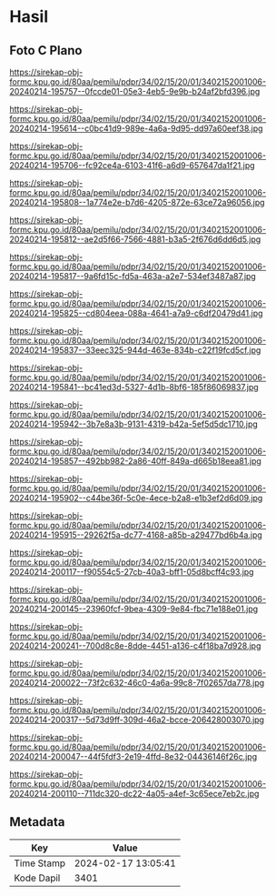 # Hasil

## Foto C Plano

https://sirekap-obj-formc.kpu.go.id/80aa/pemilu/pdpr/34/02/15/20/01/3402152001006-20240214-195757--0fccde01-05e3-4eb5-9e9b-b24af2bfd396.jpg

https://sirekap-obj-formc.kpu.go.id/80aa/pemilu/pdpr/34/02/15/20/01/3402152001006-20240214-195614--c0bc41d9-989e-4a6a-9d95-dd97a60eef38.jpg

https://sirekap-obj-formc.kpu.go.id/80aa/pemilu/pdpr/34/02/15/20/01/3402152001006-20240214-195706--fc92ce4a-6103-41f6-a6d9-657647da1f21.jpg

https://sirekap-obj-formc.kpu.go.id/80aa/pemilu/pdpr/34/02/15/20/01/3402152001006-20240214-195808--1a774e2e-b7d6-4205-872e-63ce72a96056.jpg

https://sirekap-obj-formc.kpu.go.id/80aa/pemilu/pdpr/34/02/15/20/01/3402152001006-20240214-195812--ae2d5f66-7566-4881-b3a5-2f676d6dd6d5.jpg

https://sirekap-obj-formc.kpu.go.id/80aa/pemilu/pdpr/34/02/15/20/01/3402152001006-20240214-195817--9a6fd15c-fd5a-463a-a2e7-534ef3487a87.jpg

https://sirekap-obj-formc.kpu.go.id/80aa/pemilu/pdpr/34/02/15/20/01/3402152001006-20240214-195825--cd804eea-088a-4641-a7a9-c6df20479d41.jpg

https://sirekap-obj-formc.kpu.go.id/80aa/pemilu/pdpr/34/02/15/20/01/3402152001006-20240214-195837--33eec325-944d-463e-834b-c22f19fcd5cf.jpg

https://sirekap-obj-formc.kpu.go.id/80aa/pemilu/pdpr/34/02/15/20/01/3402152001006-20240214-195841--bc41ed3d-5327-4d1b-8bf6-185f86069837.jpg

https://sirekap-obj-formc.kpu.go.id/80aa/pemilu/pdpr/34/02/15/20/01/3402152001006-20240214-195942--3b7e8a3b-9131-4319-b42a-5ef5d5dc1710.jpg

https://sirekap-obj-formc.kpu.go.id/80aa/pemilu/pdpr/34/02/15/20/01/3402152001006-20240214-195857--492bb982-2a86-40ff-849a-d665b18eea81.jpg

https://sirekap-obj-formc.kpu.go.id/80aa/pemilu/pdpr/34/02/15/20/01/3402152001006-20240214-195902--c44be36f-5c0e-4ece-b2a8-e1b3ef2d6d09.jpg

https://sirekap-obj-formc.kpu.go.id/80aa/pemilu/pdpr/34/02/15/20/01/3402152001006-20240214-195915--29262f5a-dc77-4168-a85b-a29477bd6b4a.jpg

https://sirekap-obj-formc.kpu.go.id/80aa/pemilu/pdpr/34/02/15/20/01/3402152001006-20240214-200117--f90554c5-27cb-40a3-bff1-05d8bcff4c93.jpg

https://sirekap-obj-formc.kpu.go.id/80aa/pemilu/pdpr/34/02/15/20/01/3402152001006-20240214-200145--23960fcf-9bea-4309-9e84-fbc71e188e01.jpg

https://sirekap-obj-formc.kpu.go.id/80aa/pemilu/pdpr/34/02/15/20/01/3402152001006-20240214-200241--700d8c8e-8dde-4451-a136-c4f18ba7d928.jpg

https://sirekap-obj-formc.kpu.go.id/80aa/pemilu/pdpr/34/02/15/20/01/3402152001006-20240214-200022--73f2c632-46c0-4a6a-99c8-7f02657da778.jpg

https://sirekap-obj-formc.kpu.go.id/80aa/pemilu/pdpr/34/02/15/20/01/3402152001006-20240214-200317--5d73d9ff-309d-46a2-bcce-206428003070.jpg

https://sirekap-obj-formc.kpu.go.id/80aa/pemilu/pdpr/34/02/15/20/01/3402152001006-20240214-200047--44f5fdf3-2e19-4ffd-8e32-04436146f26c.jpg

https://sirekap-obj-formc.kpu.go.id/80aa/pemilu/pdpr/34/02/15/20/01/3402152001006-20240214-200110--711dc320-dc22-4a05-a4ef-3c65ece7eb2c.jpg


## Metadata

| Key        | Value               |
| ---------- | ------------------- |
| Time Stamp | 2024-02-17 13:05:41 |
| Kode Dapil | 3401                |




